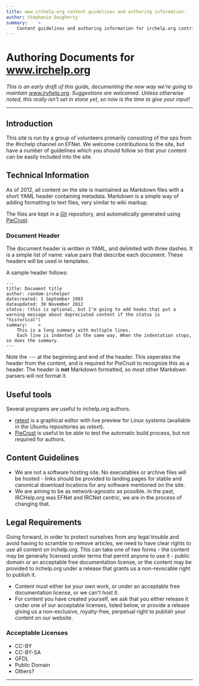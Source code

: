 ```yaml
---
title: www.irchelp.org content guidelines and authoring information.
author: Stephanie Daugherty
summary:	>
	Content guidelines and authoring information for irchelp.org contributors and staff.
---
```


# Authoring Documents for www.irchelp.org
*This is an early draft of this guide, documenting the new way we're going to maintain www.irvhelp.org. Suggestions are welcomed. Unless otherwise noted, this really isn't set in stone yet, so now is the time to give your input!*
* * *

## Introduction

This site is run by a group of volunteers primarily consisting of the ops from the #irchelp channel on EFNet. We welcome contributions to the site, but have a number of guidelines which you should
follow so that your content can be easily included into the site.


## Technical Information

As of 2012, all content on the site is maintained as Markdown files with a short YAML header containing metadata. Markdown is a simple way of adding formatting to text files, very similar to wiki markup.

The files are kept in a [Git](http://git-scm.org) repository, and automatically generated using [PieCrust](http://bolt80.com/piecrust/).

### Document Header
The document header is written in YAML, and delimited with three dashes. It is a simple list of name: value pairs that describe each document. These headers will be used in templates.

A sample header follows:

	---
	title: Document title
	author: random-irchelper
	datecreated: 1 September 1993
	dateupdated: 30 November 2012
	status: (this is optional, but I'm going to add hooks that put a warning message about depreciated content if the status is "historical")
	summary:	>
		This is a long summary with multiple lines.
		Each line is indented in the same way. When the indentation stops, so does the summary.
	---

Note the --- at the beginning and end of the header. This seperates the header from the content, and is required for PieCrust to recognize this as a header. The header is **not** Markdown formatted, so most other Markdown parsers will not format it.


## Useful tools

Several programs are useful to irchelp.org authors.

  * [retext](http://sourceforge.net/p/retext/home/ReText/) is a graphical editor with live preview for Linux systems (available in the Ubuntu repositories as *retext*).
  * [PieCrust](http://bolt80.com/piecrust/) is useful to be able to test the automatic build process, but not required for authors.



## Content Guidelines
  * We are not a software hosting site. No executables or archive files will be hosted - links should be provided to landing pages for stable and canonical download locations for any software mentioned on the site.
  * We are aiming to be as network-agnostic as possible. In the past, IRCHelp.org was EFNet and IRCNet centric, we are in the process of changing that.

## Legal Requirements

Going forward, in order to protect ourselves from any legal trouble and avoid having to scramble to remove articles, we need to have clear rights to use all content on irchelp.org. This can take one of two forms - the content may be generally licensed under terms that permit anyone to use it - public domain or an acceptable free documentation license, or the content may be provided to irchelp.org under a release that grants us a non-revocable right to publish it.

  * Content must either be your own work, or under an acceptable free documentation license, or we can't host it.
  * For content you have created yourself, we ask that you either release it under one of our acceptable licenses, listed below, or provide a release giving us a non-exclusive, royalty-free, perpetual right to publish your content on our website.

### Acceptable Licenses
  * CC-BY
  * CC-BY-SA
  * GFDL
  * Public Domain
  * Others?

* * *
